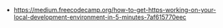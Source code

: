 - https://medium.freecodecamp.org/how-to-get-https-working-on-your-local-development-environment-in-5-minutes-7af615770eec